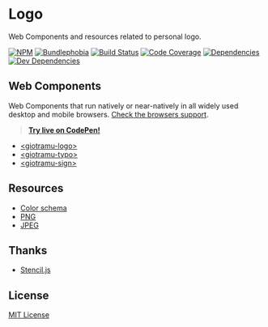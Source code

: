 # Logo

Web Components and resources related to personal logo.

[![NPM][npm-badge]][npm]
[![Bundlephobia][bundlephobia-badge]][bundlephobia]
[![Build Status][ci-badge]][ci]
[![Code Coverage][coverage-badge]][coverage]
[![Dependencies][deps-badge]][deps]
[![Dev Dependencies][devdeps-badge]][devdeps]

## Web Components

Web Components that run natively or near-natively in all widely used desktop and mobile browsers. [Check the browsers support](./docs/browsers-support.md).

> **[Try live on CodePen!](https://codepen.io/giotramu/full/xxGBBVm)**

- [\<giotramu-logo>](./docs/logo.md)
- [\<giotramu-typo>](./docs/typo.md)
- [\<giotramu-sign>](./docs/sign.md)

## Resources

- [Color schema](./docs/color-schema.md)
- [PNG](./resources/png)
- [JPEG](./resources/jpeg)

## Thanks

- [Stencil.js][stenciljs]

## License

[MIT License](./LICENSE)

<!---
  L I N K S
-->

[bundlephobia]: https://bundlephobia.com/result?p=@giotramu/logo
[ci]: https://github.com/giotramu/logo/actions
[coverage]: https://coveralls.io/github/giotramu/logo
[deps]: https://david-dm.org/giotramu/logo
[devdeps]: https://david-dm.org/giotramu/logo?type=dev
[npm]: https://www.npmjs.com/package/@giotramu/logo
[stenciljs]: https://stenciljs.com/

<!---
  B A D G E S
-->

[bundlephobia-badge]: https://badgen.net/bundlephobia/minzip/@giotramu/logo
[ci-badge]: https://github.com/giotramu/logo/workflows/test%20and%20build/badge.svg?branch=master
[coverage-badge]: https://badgen.net/coveralls/c/github/giotramu/logo/master
[deps-badge]: https://badgen.net/david/dep/giotramu/logo
[devdeps-badge]: https://badgen.net/david/dev/giotramu/logo
[npm-badge]: https://badgen.net/npm/v/@giotramu/logo?icon=npm&label=npm%20package
